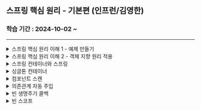 ## 스프링 핵심 원리 - 기본편 (인프런/김영한)

### 학습 기간 : 2024-10-02 ~ 

---

<details>
  <summary>스프링 핵심 원리 이해 1 - 예제 만들기</summary>
  <div markdown="1">
    <br />
    <p>
      <strong>비즈니스 요구사항과 설계</strong>
      <ul>
        <li>먼저, 회원은 가입하고 조회할 수 있고, 일반/VIP 2개의 등급이 존재한다. 회원 데이터는 자체 DB를 구축할 수 있고, 외부 시스템과 연동할 수 있다(미확정).</li>
        <li>회원은 상품을 주문할 수 있고, 회원 등급에 따라 할인 정책을 적용받는다. 할인 정책은 모든 VIP 회원들의 경우 1000원을 할인해주는 고정 금액 할인을 적용한다.</li>
      </ul>
      <i>역할과 구현으로 구분하자!</i>
    </p>
    <p>
      회원 등급(Grade), 회원 엔티티(Member), 회원 저장소 인터페이스(MemberRepository), 메모리 회원 저장소 구현체(MemoryMemberRepository), 회원 서비스 인터페이스(MemberService), 회원 서비스 구현체(MemberServiceImpl), 회원 가입 main(MemberApp),
    회원 가입 테스트(MemberServiceTest) 도메인을 설계했다. 현재 회원 도메인 설계에서 인터페이스와 구현체에 모두 의존하는 문제점이 있지만, 일단 계속해서 주문과 할인 도메인을 개발했다.
    </p>
    <p>
      할인 정책 인터페이스(DiscountPolicy), 정액 할인 정책 구현체(FixDiscountPolicy), 
    주문 엔티티(Order), 주문 서비스 인터페이스(OrderService), 주문 서비스 구현체(OrderServiceImpl), 주문 할인 정책 실행(OrderApp), 주문 할인 정책 테스트(OrderServiceTest)를 개발했다.
    </p>
    <p>
      주문 생성 요청이 오면, 회원 정보를 조회하고, 할인 정책을 적용한 다음 주문 객체를 생성해서 반환한다. 메모리 회원 리포지토리와, 고정 금액 할인 정책을 구현체로 생성하도록 했다.
    </p>
    <br />
  </div>
</details>
<details>
  <summary>스프링 핵심 원리 이해 2 - 객체 지향 원리 적용</summary>
  <div markdown="2">
    <br />
    <p>
      정률 할인 정책 구현체(RateDiscountPolicy)를 원래의 정액 할인 정책 구현체를 대체하도록 했을 때, 할인 정책을 변경하려면 OrderServiceImpl를 수정해야 한다. 클래스 의존관계를 분석해 보면, 추상(인터페이스) 뿐만 아니라 구체(구현) 클래스에도 의존하고 있기 때문에 DIP 원칙을 위반하고 있다. 추가로, 현재 코드는 기능을 확장하거나 변경하면 클라이언트 코드에 영향을 주기 때문에 OCP 원칙 위반하고 있는 것이다. 즉, DIP를 위반하지 않도록 인터페이스에만 의존하게 의존관계를 변경해야 한다.
    </p>
    <p>
      OrderServiceImpl에서 인터페이스에만 의존하도록 코드를 변경했는데 실제로 실행하면 당연하게도 Null Exception이 뜬다. 누군가가 클라이언트인 OrderServiceImpl 에 DiscountPolicy 의 구현 객체를 대신 생성하고 주입해주어야 한다. 애플리케이션을 하나의 공연이라고 생각했을 때, 남자 배우가 본인의 역할을 넘어 상대 여배우를 직접 초빙까지 하는 다양한 책임을 갖게 하는 것보다 각 배우들이 자신의 역할에만 충실할 수 있게 공연 기획자가 있었으면 좋겠다는 것이다.
    </p>
    <p>
      그래서 구현 객체를 생성하고, 연결하는 책임을 가지는 별도의 설정 클래스 AppConfig를 만든 것이다. 이 AppConfig에서는 애플리케이션의 실제 동작에 필요한 구현 객체를 생성하고, 객체 인스턴스 참조를 생성자를 통해서 주입해준다. 이로써 MemberServiceImpl이 더 이상 MemoryMemberRepository를 의존하지 않고 MemberRepository에만 의존하도록 바뀌었다. MemberServiceImpl 입장에서는 생성자를 통해 어떤 구현 객체가 주입될지 알 수 없다. MemberServiceImpl 의 생성자를 통해서 어떤 구현 객체를 주입할지는 오직 외부(AppConfig)에서 결정되는 것이다. 이제 MemberServiceImpl은 의존관계에 대한 고민은 외부에 맡기고 실행에만 집중하면 된다(DIP 완성).
    </p>
    <p>
      appConfig 객체는 memoryMemberRepository 객체를 생성하고 그 참조값을 memberServiceImpl을 생성하면서 생성자로 전달한다. 클라이언트인 memberServiceImpl 입장에서 보면 의존관계를 마치 외부에서 주입해주는 것 같다고 해서 DI(Dependency Injection) 우리말로 의존관계 주입이라고 한다.
    </p>
    <p>
      추가적으로, AppConfig에서 중복이 존재하고 역할에 따른 구현 명확하지 않아 리팩토링을 할 필요가 있었다. new MemoryMemberRepository 이 부분이 중복 제거되었다. 이제 MemoryMemberRepository를 다른 구현체로 변경할 때 한 부분만 변경하면 된다. AppConfig를 보면 역할과 구현 클래스가 한눈에 들어온다. 이제 애플리케이션 전체 구성이 어떻게 되어있는지 빠르게 파악할 수 있다
    </p>
    <br />
  </div>
</details>
<details>
  <summary>스프링 컨테이너와 스프링</summary>
  <div markdown="3">
  </div>
</details>
<details>
  <summary>싱글톤 컨테이너</summary>
  <div markdown="4">

  </div>
</details>
<details>
  <summary>컴포넌트 스캔</summary>
  <div markdown="5">

  </div>
</details>
<details>
  <summary>의존관계 자동 주입</summary>
  <div markdown="6">

  </div>
</details>
<details>
  <summary>빈 생명주기 콜백</summary>
  <div markdown="7">

  </div>
</details>
<details>
  <summary>빈 스코프</summary>
  <div markdown="8">

  </div>
</details>


